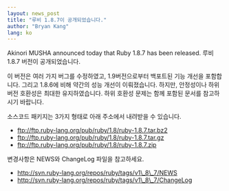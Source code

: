 ```yaml
---
layout: news_post
title: "루비 1.8.7이 공개되었습니다."
author: "Bryan Kang"
lang: ko
---
```


Akinori MUSHA announced today that Ruby 1.8.7 has been released. 루비
1.8.7 버전이 공개되었습니다.

이 버전은 여러 가지 버그를 수정하였고, 1.9버전으로부터 백포트된 기능 개선을 포함합니다. 그리고 1.8.6에 비해 약간의 성능
개선이 이뤄졌습니다. 하지만, 안정성이나 하위버전 호환성은 최대한 유지하였습니다. 하위 호환성 문제는 함께 포함된 문서를
참고하시기 바랍니다.

소스코드 패키지는 3가지 형태로 아래 주소에서 내려받을 수 있습니다.

* ftp://ftp.ruby-lang.org/pub/ruby/1.8/ruby-1.8.7.tar.bz2
* ftp://ftp.ruby-lang.org/pub/ruby/1.8/ruby-1.8.7.tar.gz
* ftp://ftp.ruby-lang.org/pub/ruby/1.8/ruby-1.8.7.zip

변경사항은 NEWS와 ChangeLog 파일을 참고하세요.

* http://svn.ruby-lang.org/repos/ruby/tags/v1\_8\_7/NEWS
* http://svn.ruby-lang.org/repos/ruby/tags/v1\_8\_7/ChangeLog

